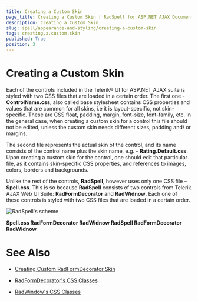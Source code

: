 ```yaml
---
title: Creating a Custom Skin
page_title: Creating a Custom Skin | RadSpell for ASP.NET AJAX Documentation
description: Creating a Custom Skin
slug: spell/appearance-and-styling/creating-a-custom-skin
tags: creating,a,custom,skin
published: True
position: 3
---
```


# Creating a Custom Skin

Each of the controls included in the Telerik® UI for ASP.NET AJAX suite is styled with two CSS files that are loaded in a certain order. The first one - **ControlName.css**, also called base stylesheet contains CSS properties and values that are common for all skins, i.e it is layout-specific, not skin-specific. These are CSS float, padding, margin, font-size, font-family, etc. In the general case, when creating a custom skin for a control this file should not be edited, unless the custom skin needs different sizes, padding and/ or margins.

The second file represents the actual skin of the control, and its name consists of the control name plus the skin name, e.g. - **Rating.Default.css**. Upon creating a custom skin for the control, one should edit that particular file, as it contains skin-specific CSS properties, and references to images, colors, borders and backgrounds.

Unlike the rest of the controls, **RadSpell**, however uses only one CSS file – **Spell.css**. This is so because **RadSpell** consists of two controls from Telerik AJAX Web UI Suite: **RadFormDecorator** and **RadWidnow**. Each one of these controls is styled with two CSS files that are loaded in a certain order.

![RadSpell's scheme](images/spell-scheme.png)

**Spell.css RadFormDecorator RadWidnow RadSpell RadFormDecorator RadWidnow**

# See Also

 * [Creating Custom RadFormDecorator Skin](https://www.telerik.com/help/aspnet-ajax/radformdecorator-creating-custom-skins.html)

 * [RadFormDecorator's CSS Classes](https://www.telerik.com/help/aspnet-ajax/formdecorator-css-classes.html)

 * [RadWindow's CSS Classes](https://www.telerik.com/help/aspnet-ajax/appearance-css-classes-usage.html)
